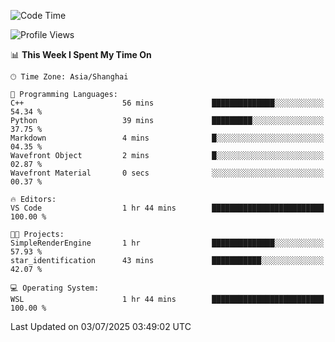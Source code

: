 <!--START_SECTION:waka-->
![Code Time](http://img.shields.io/badge/Code%20Time-3%2C023%20hrs%2033%20mins-blue)

![Profile Views](http://img.shields.io/badge/Profile%20Views-0-blue)

📊 **This Week I Spent My Time On** 

```text
🕑︎ Time Zone: Asia/Shanghai

💬 Programming Languages: 
C++                      56 mins             ██████████████░░░░░░░░░░░   54.34 % 
Python                   39 mins             █████████░░░░░░░░░░░░░░░░   37.75 % 
Markdown                 4 mins              █░░░░░░░░░░░░░░░░░░░░░░░░   04.35 % 
Wavefront Object         2 mins              █░░░░░░░░░░░░░░░░░░░░░░░░   02.87 % 
Wavefront Material       0 secs              ░░░░░░░░░░░░░░░░░░░░░░░░░   00.37 % 

🔥 Editors: 
VS Code                  1 hr 44 mins        █████████████████████████   100.00 % 

🐱‍💻 Projects: 
SimpleRenderEngine       1 hr                ██████████████░░░░░░░░░░░   57.93 % 
star_identification      43 mins             ███████████░░░░░░░░░░░░░░   42.07 % 

💻 Operating System: 
WSL                      1 hr 44 mins        █████████████████████████   100.00 % 
```


 Last Updated on 03/07/2025 03:49:02 UTC
<!--END_SECTION:waka-->
